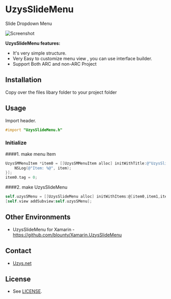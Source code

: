 UzysSlideMenu
================

Slide Dropdown Menu

![Screenshot](https://github.com/uzysjung/UzysSlideMenu/raw/master/UzysSlideMenu.gif)

**UzysSlideMenu features:**

* It's very simple structure.
* Very Easy to customize menu view , you can use interface builder.  
* Support Both ARC and non-ARC Project

## Installation
Copy over the files libary folder to your project folder

## Usage

Import header.

``` objective-c
#import "UzysSlideMenu.h"
```

### Initialize
####1. make menu Item

``` objective-c
UzysSMMenuItem *item0 = [[UzysSMMenuItem alloc] initWithTitle:@"UzysSlide Menu" image:[UIImage imageNamed:@"a0.png"] action:^(UzysSMMenuItem *item) {
    NSLog(@"Item: %@", item);
}];
item0.tag = 0;
```
####2. make UzysSlideMenu
``` objective-c
self.uzysSMenu = [[UzysSlideMenu alloc] initWithItems:@[item0,item1,item2]];
[self.view addSubview:self.uzysSMenu];
```
## Other Environments 
 - UzysSlideMenu for Xamarin - https://github.com/blounty/Xamarin.UzysSlideMenu
 
## Contact
 - [Uzys.net](http://uzys.net)

## License
 - See [LICENSE](https://github.com/uzysjung/UzysSlideMenu/blob/master/MIT-LICENSE.txt).
